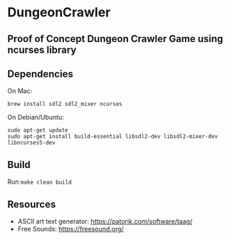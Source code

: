 # DungeonCrawler
Proof of Concept Dungeon Crawler Game using ncurses library
---

## Dependencies
On Mac:
```
brew install sdl2 sdl2_mixer ncurses
```
On Debian/Ubuntu:
```
sudo apt-get update
sudo apt-get install build-essential libsdl2-dev libsdl2-mixer-dev libncurses5-dev
```

## Build

Run `make clean build`

## Resources
- ASCII art text generator: https://patorjk.com/software/taag/
- Free Sounds: https://freesound.org/
